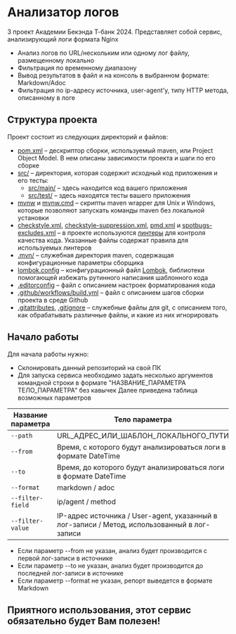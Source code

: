 # Анализатор логов

3 проект Академии Бекэнда Т-банк 2024. 
Представляет собой сервис, анализирующий логи формата Nginx
- Анализ логов по URL/нескольким или одному лог файлу, размещенному локально
- Фильтрация по временному диапазону
- Вывод результатов в файл и на консоль в выбранном формате: Markdown/Adoc
- Фильтрация по ip-адресу источника, user-agent'у, типу HTTP метода, описанному в логе

## Структура проекта

Проект состоит из следующих директорий и файлов:
- [pom.xml](./pom.xml) – дескриптор сборки, используемый maven, или Project
  Object Model. В нем описаны зависимости проекта и шаги по его сборке
- [src/](./src) – директория, которая содержит исходный код приложения и его
  тесты:
  - [src/main/](./src/main) – здесь находится код вашего приложения
  - [src/test/](./src/test) – здесь находятся тесты вашего приложения
- [mvnw](./mvnw) и [mvnw.cmd](./mvnw.cmd) – скрипты maven wrapper для Unix и
  Windows, которые позволяют запускать команды maven без локальной установки
- [checkstyle.xml](checkstyle.xml),
  [checkstyle-suppression.xml](checkstyle-suppression.xml), [pmd.xml](pmd.xml) и
  [spotbugs-excludes.xml](spotbugs-excludes.xml) – в проекте используются
  [линтеры](https://en.wikipedia.org/wiki/Lint_%28software%29) для контроля
  качества кода. Указанные файлы содержат правила для используемых линтеров
- [.mvn/](./.mvn) – служебная директория maven, содержащая конфигурационные
  параметры сборщика
- [lombok.config](lombok.config) – конфигурационный файл
  [Lombok](https://projectlombok.org/), библиотеки помогающей избежать рутинного
  написания шаблонного кода
- [.editorconfig](.editorconfig) – файл с описанием настроек форматирования кода
- [.github/workflows/build.yml](.github/workflows/build.yml) – файл с описанием
  шагов сборки проекта в среде Github
- [.gitattributes](.gitattributes), [.gitignore](.gitignore) – служебные файлы
  для git, с описанием того, как обрабатывать различные файлы, и какие из них
  игнорировать

## Начало работы

Для начала работы нужно:
- Склонировать данный репозиторий на свой ПК
- Для запуска сервиса необходимо задать несколько аргументов командной строки в формате "НАЗВАНИЕ_ПАРАМЕТРА ТЕЛО_ПАРАМЕТРА" без кавычек
Далее приведена таблица возможных параметров

| Название параметра | Тело параметра | Обязательный параметр |
|--------------------|----------------|-----------------------|
| `--path`           | URL_АДРЕС_ИЛИ_ШАБЛОН_ЛОКАЛЬНОГО_ПУТИ | Да |
| `--from`           | Время, с которого будут анализироваться логи в формате DateTime | Нет |
| `--to`             | Время, до которого будут анализироваться логи в формате DateTime | Нет |
| `--format`         | markdown / adoc | Нет |
| `--filter-field`   | ip/agent / method | Нет |
| `--filter-value`   | IP-адрес источника / User-agent, указанный в лог-записи / Метод, использованный в лог-записи | Нет |

- Если параметр --from не указан, анализ будет производится с первой лог-записи в источнике
- Если параметр --to не указан, анализ будет производится до последней лог-записи в источнике
- Если параметр --format не указан, репорт выведется в формате Markdown

## Приятного использования, этот сервис обязательно будет Вам полезен!
